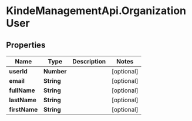 # KindeManagementApi.OrganizationUser

## Properties

Name | Type | Description | Notes
------------ | ------------- | ------------- | -------------
**userId** | **Number** |  | [optional] 
**email** | **String** |  | [optional] 
**fullName** | **String** |  | [optional] 
**lastName** | **String** |  | [optional] 
**firstName** | **String** |  | [optional] 


